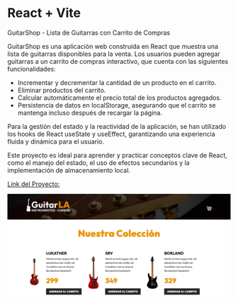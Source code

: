 # React + Vite

GuitarShop - Lista de Guitarras con Carrito de Compras

GuitarShop es una aplicación web construida en React que muestra una lista de guitarras disponibles para la venta. Los usuarios pueden agregar guitarras a un carrito de compras interactivo, que cuenta con las siguientes funcionalidades:

   - Incrementar y decrementar la cantidad de un producto en el carrito.
   -  Eliminar productos del carrito.
   - Calcular automáticamente el precio total de los productos agregados.
   - Persistencia de datos en localStorage, asegurando que el carrito se mantenga incluso después de recargar la página.

Para la gestión del estado y la reactividad de la aplicación, se han utilizado los hooks de React useState y useEffect, garantizando una experiencia fluida y dinámica para el usuario.

Este proyecto es ideal para aprender y practicar conceptos clave de React, como el manejo del estado, el uso de efectos secundarios y la implementación de almacenamiento local.

[Link del Proyecto: ](http://shopguitar-la.netlify.app/)

[![Imagen del Proyecto](GuitarLA.png)](GuitarLA.mp4)
